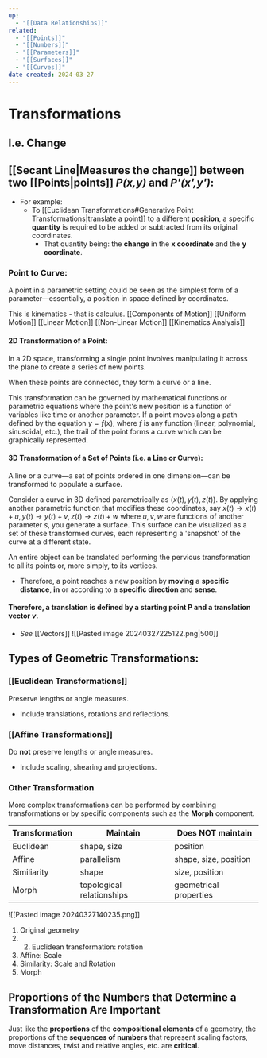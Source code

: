 ```yaml
---
up:
  - "[[Data Relationships]]"
related:
  - "[[Points]]"
  - "[[Numbers]]"
  - "[[Parameters]]"
  - "[[Surfaces]]"
  - "[[Curves]]"
date created: 2024-03-27
---
```

# Transformations
## I.e. Change
## [[Secant Line|Measures the change]] between two [[Points|points]] *P(x,y)* and *P'(x',y')*:
 - For example:
	 - To [[Euclidean Transformations#Generative Point Transformations|translate a point]] to a different **position**, a specific **quantity** is required to be added or subtracted from its original coordinates.
		 - That quantity being: the **change** in the **x coordinate** and the **y coordinate**. 
### Point to Curve: 
A point in a parametric setting could be seen as the simplest form of a parameter—essentially, a position in space defined by coordinates.

This is kinematics - that is calculus.
[[Components of Motion]]
[[Uniform Motion]]
[[Linear Motion]]
[[Non-Linear Motion]]
[[Kinematics Analysis]]
#### 2D Transformation of a Point:
In a 2D space, transforming a single point involves manipulating it across the plane to create a series of new points. 

When these points are connected, they form a curve or a line. 

This transformation can be governed by mathematical functions or parametric equations where the point's new position is a function of variables like time or another parameter.
	If a point moves along a path defined by the equation $y=f(x)$, where $f$ is any function (linear, polynomial, sinusoidal, etc.), the trail of the point forms a curve which can be graphically represented.
#### 3D Transformation of a Set of Points (i.e. a Line or Curve):
A line or a curve—a set of points ordered in one dimension—can be transformed to populate a surface. 

 Consider a curve in 3D defined parametrically as $(x(t),y(t),z(t))$. 
	 By applying another parametric function that modifies these coordinates, say $x(t)→x(t)+u,y(t)→y(t)+v,z(t)→z(t)+w$ where $u,v,w$ are functions of another parameter $s$, you generate a surface. 
		 This surface can be visualized as a set of these transformed curves, each representing a 'snapshot' of the curve at a different state.

An entire object can be translated performing the pervious transformation to all its points or, more simply, to its vertices.
- Therefore, a point reaches a new position by **moving** a **specific distance**, **in** or according to a **specific direction** and **sense**. 
#### Therefore, a translation is defined by a **starting point** P and a **translation vector** *v*. 
- *See* [[Vectors]]
	![[Pasted image 20240327225122.png|500]]
## Types of Geometric Transformations:

### [[Euclidean Transformations]]
Preserve lengths or angle measures.
- Include translations, rotations and reflections.
### [[Affine Transformations]]
Do **not** preserve lengths or angle measures. 
- Include scaling, shearing and projections.
### Other Transformation
More complex transformations can be performed by combining transformations or by specific components such as the **Morph** component.

| Transformation | Maintain                  | Does NOT maintain      |
| -------------- | ------------------------- | ---------------------- |
| Euclidean      | shape, size               | position               |
| Affine         | parallelism               | shape, size, position  |
| Similiarity    | shape                     | size, position         |
| Morph          | topological relationships | geometrical properties |
![[Pasted image 20240327140235.png]]

1. Original geometry
2. 2. Euclidean transformation: rotation
3. Affine: Scale
4. Similarity: Scale and Rotation
5. Morph


## Proportions of the Numbers that Determine a Transformation Are Important
Just like the **proportions** of the **compositional elements** of a geometry, the proportions of the **sequences of numbers** that represent scaling factors, move distances, twist and relative angles, etc. are **critical**. 